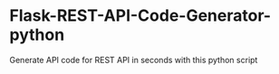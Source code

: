 # Flask-REST-API-Code-Generator-python
Generate API code for REST API in seconds with this python script 
